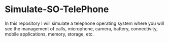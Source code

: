 # Simulate-SO-TelePhone
In this repository I will simulate a telephone operating system where you will see the management of calls, microphone, camera, battery, connectivity, mobile applications, memory, storage, etc.
